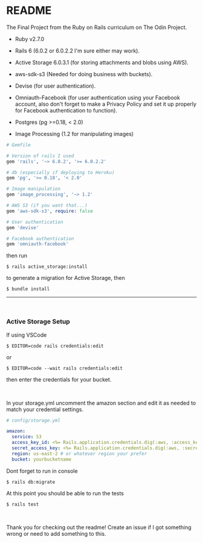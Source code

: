 # README

The Final Project from the Ruby on Rails curriculum on The Odin Project.

* Ruby v2.7.0

* Rails 6 (6.0.2 or 6.0.2.2 I'm sure either may work).

* Active Storage 6.0.3.1 (for storing attachments and blobs using AWS).

* aws-sdk-s3 (Needed for doing business with buckets).

* Devise (for user authentication).

* Omniauth-Facebook (for user authentication using your Facebook account, also don't forget to make a Privacy Policy and set it up properly for Facebook authentication to function).

* Postgres (pg >=0.18, < 2.0)

* Image Processing (1.2 for manipulating images)


```ruby
# Gemfile

# Version of rails I used
gem 'rails', '~> 6.0.2', '>= 6.0.2.2'

# db (especially if deploying to Heroku)
gem 'pg', '>= 0.18', '< 2.0'

# Image manipulation
gem 'image_processing', '~> 1.2'

# AWS S3 (if you want that...)
gem 'aws-sdk-s3', require: false

# User authentication
gem 'devise'

# Facebook authentication
gem 'omniauth-facebook'
```

then run

```shell
$ rails active_storage:install
```
to generate a migration for Active Storage, then

```shell
$ bundle install
```

---
&nbsp;
### Active Storage Setup

If using VSCode
&nbsp;
```shell
$ EDITOR=code rails credentials:edit
```
or
&nbsp;
```shell
$ EDITOR=code --wait rails credentials:edit
```

then enter the credentials for your bucket.

&nbsp;

In your storage.yml uncomment the amazon section and edit it as needed to match your credential settings.

```yml
# config/storage.yml

amazon:
  service: S3
  access_key_id: <%= Rails.application.credentials.dig(:aws, :access_key_id) %>
  secret_access_key: <%= Rails.application.credentials.dig(:aws, :secret_access_key) %>
  region: us-east-2 # or whatever region your prefer
  bucket: yourbucketname
```

Dont forget to run in console

```shell
$ rails db:migrate
```

At this point you should be able to run the tests

```shell
$ rails test
```
&nbsp;&nbsp;

Thank you for checking out the readme! Create an issue if I got something wrong or need to add something to this.


